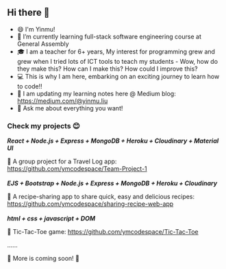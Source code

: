 <!--
**ymcodespace/ymcodespace** is a ✨ _special_ ✨ repository because its `README.md` (this file) appears on your GitHub profile.

Here are some ideas to get you started:

- 🔭 I’m currently working on ...
- 🌱 I’m currently learning ...
- 👯 I’m looking to collaborate on ...
- 🤔 I’m looking for help with ...
- 💬 Ask me about ...
- 📫 How to reach me: ...
- 😄 Pronouns: ...
- ⚡ Fun fact: ...
-->

## Hi there 👋
- 😄 I'm Yinmu! 
- 🌱 I’m currently learning full-stack software engineering course at General Assembly
- 🎓 I am a teacher for 6+ years, My interest for programming grew and grew when I tried lots of ICT tools to teach my students - Wow, how do they make this? How can I make this? How could I improve this? 
- 💻 This is why I am here, embarking on an exciting journey to learn how to code!!
- 📗 I am updating my learning notes here @ Medium blog: https://medium.com/@yinmu.liu
- 💬 Ask me about everything you want!

### Check my projects 😊

<strong><em>React + Node.js + Express + MongoDB + Heroku + Cloudinary + Material UI</em></strong>

💚 A group project for a Travel Log app: https://github.com/ymcodespace/Team-Project-1
<br>
<br>
<strong><em>EJS + Bootstrap + Node.js + Express + MongoDB + Heroku + Cloudinary</em></strong>

💛 A recipe-sharing app to share quick, easy and delicious recipes: https://github.com/ymcodespace/sharing-recipe-web-app
<br>
<br>
<strong><em>html + css + javascript + DOM</em></strong>

💜 Tic-Tac-Toe game: https://github.com/ymcodespace/Tic-Tac-Toe

......

💭 More is coming soon! 💭
